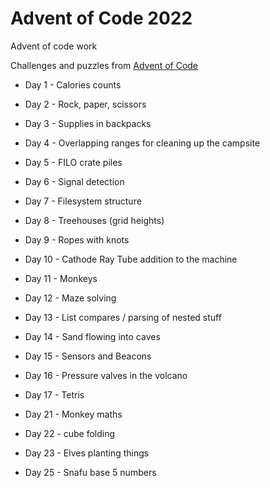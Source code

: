 # Advent of Code 2022

Advent of code work

Challenges and puzzles from [Advent of Code](https://adventofcode.com/2022)


- Day 1 - Calories counts
- Day 2 - Rock, paper, scissors
- Day 3 - Supplies in backpacks
- Day 4 - Overlapping ranges for cleaning up the campsite
- Day 5 - FILO crate piles
- Day 6 - Signal detection
- Day 7 - Filesystem structure
- Day 8 - Treehouses (grid heights)
- Day 9 - Ropes with knots
- Day 10 - Cathode Ray Tube addition to the machine
- Day 11 - Monkeys
- Day 12 - Maze solving
- Day 13 - List compares / parsing of nested stuff
- Day 14 - Sand flowing into caves
- Day 15 - Sensors and Beacons
- Day 16 - Pressure valves in the volcano
- Day 17 - Tetris


- Day 21 - Monkey maths 
- Day 22 - cube folding
- Day 23 - Elves planting things
- Day 25 - Snafu base 5 numbers 
